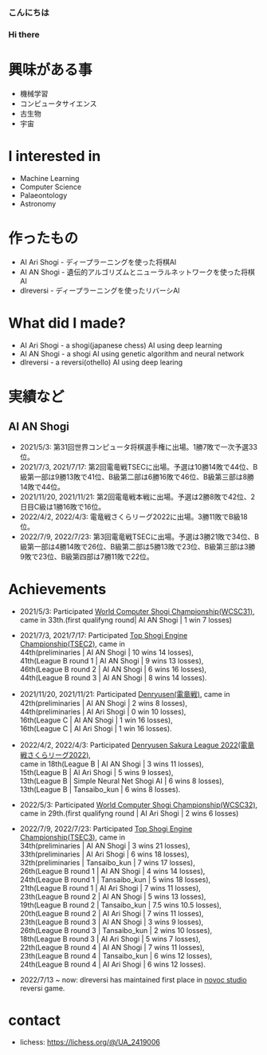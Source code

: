 ### こんにちは
### Hi there

# 興味がある事
- 機械学習
- コンピュータサイエンス
- 古生物
- 宇宙

# I interested in
- Machine Learning
- Computer Science
- Palaeontology
- Astronomy

# 作ったもの
- AI Ari Shogi - ディープラーニングを使った将棋AI
- AI AN Shogi - 遺伝的アルゴリズムとニューラルネットワークを使った将棋AI
- dlreversi - ディープラーニングを使ったリバーシAI

# What did I made?
- AI Ari Shogi - a shogi(japanese chess) AI using deep learning
- AI AN Shogi - a shogi AI using genetic algorithm and neural network
- dlreversi - a reversi(othello) AI using deep learing

# 実績など

## AI AN Shogi
- 2021/5/3: 第31回世界コンピュータ将棋選手権に出場。1勝7敗で一次予選33位。
- 2021/7/3, 2021/7/17: 第2回電竜戦TSECに出場。予選は10勝14敗で44位、B級第一部は9勝13敗で41位、B級第二部は6勝16敗で46位、B級第三部は8勝14敗で44位。
- 2021/11/20, 2021/11/21: 第2回電竜戦本戦に出場。予選は2勝8敗で42位、2日目C級は1勝16敗で16位。
- 2022/4/2, 2022/4/3: 電竜戦さくらリーグ2022に出場。3勝11敗でB級18位。
- 2022/7/9, 2022/7/23: 第3回電竜戦TSECに出場。予選は3勝21敗で34位、B級第一部は4勝14敗で26位、B級第二部は5勝13敗で23位、B級第三部は3勝9敗で23位、B級第四部は7勝11敗で22位。

# Achievements
- 2021/5/3: Participated [World Computer Shogi Championship(WCSC31)](http://www2.computer-shogi.org/wcsc31/), came in 33th.(first qualifyng round| AI AN Shogi | 1 win 7 losses)

- 2021/7/3, 2021/7/17: Participated [Top Shogi Engine Championship(TSEC2)](https://golan.sakura.ne.jp/denryusen/dr2_tsec/dr1_live.php), came in<br>
44th(preliminaries | AI AN Shogi | 10 wins 14 losses), <br>
41th(League B round 1 | AI AN Shogi | 9 wins 13 losses), <br>
46th(League B round 2 | AI AN Shogi | 6 wins 16 losses), <br>
44th(League B round 3 | AI AN Shogi | 8 wins 14 losses).

- 2021/11/20, 2021/11/21: Participated [Denryusen(電竜戦)](https://golan.sakura.ne.jp/denryusen/dr2_production/dr1_live.php), came in <br>
42th(preliminaries | AI AN Shogi | 2 wins 8 losses), <br>
44th(preliminaries | AI Ari Shogi | 0 win 10 losses),<br>
16th(League C | AI AN Shogi | 1 win 16 losses), <br>
16th(League C | AI Ari Shogi | 1 win 16 losses).

- 2022/4/2, 2022/4/3: Participated [Denryusen Sakura League 2022(電竜戦さくらリーグ2022)](https://golan.sakura.ne.jp/denryusen/dr3_sakura/dr1_live.php), <br>
came in 18th(League B | AI AN Shogi | 3 wins 11 losses), <br>
15th(League B | AI Ari Shogi | 5 wins 9 losses),<br> 
13th(League B | Simple Neural Net Shogi AI | 6 wins 8 losses), <br>
13th(League B | Tansaibo_kun | 6 wins 8 losses).

- 2022/5/3: Participated [World Computer Shogi Championship(WCSC32)](http://www2.computer-shogi.org/wcsc32/), came in 29th.(first qualifyng round | AI Ari Shogi | 2 wins 6 losses)

- 2022/7/9, 2022/7/23: Participated [Top Shogi Engine Championship(TSEC3)](https://denryu-sen.jp/denryusen/dr3_tsec/dr1_live.php), came in <br>
34th(preliminaries | AI AN Shogi | 3 wins 21 losses), <br>
33th(preliminaries | AI Ari Shogi | 6 wins 18 losses),<br>
32th(preliminaries | Tansaibo_kun | 7 wins 17 losses),<br>
26th(League B round 1 | AI AN Shogi | 4 wins 14 losses),<br>
24th(League B round 1 | Tansaibo_kun | 5 wins 18 losses),<br>
21th(League B round 1 | AI Ari Shogi | 7 wins 11 losses),<br>
23th(League B round 2 | AI AN Shogi | 5 wins 13 losses),<br>
19th(League B round 2 | Tansaibo_kun | 7.5 wins 10.5 losses),<br>
20th(League B round 2 | AI Ari Shogi | 7 wins 11 losses),<br>
23th(League B round 3 | AI AN Shogi | 3 wins 9 losses),<br>
26th(League B round 3 | Tansaibo_kun | 2 wins 10 losses),<br>
18th(League B round 3 | AI Ari Shogi | 5 wins 7 losses),<br>
22th(League B round 4 | AI AN Shogi | 7 wins 11 losses),<br>
23th(League B round 4 | Tansaibo_kun | 6 wins 12 losses),<br>
24th(League B round 4 | AI Ari Shogi | 6 wins 12 losses).

- 2022/7/13 ~ now: dlreversi has maintained first place in [novoc studio](https://www.novoc.io/) reversi game.

# contact
- lichess: https://lichess.org/@/UA_2419006
